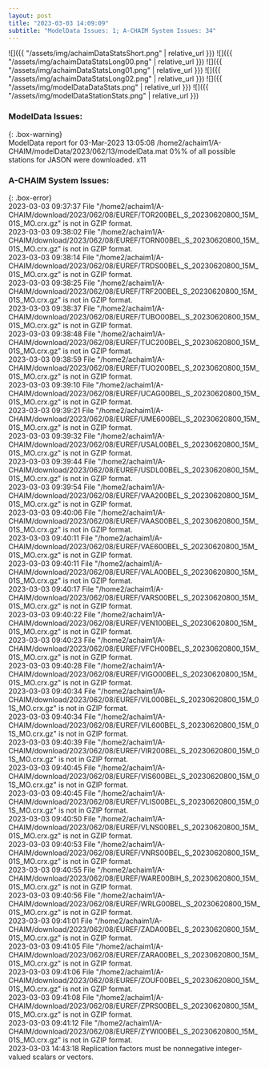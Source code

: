 ```yaml
---
layout: post
title: "2023-03-03 14:09:09"
subtitle: "ModelData Issues: 1; A-CHAIM System Issues: 34"
---
```


![]({{ "/assets/img/achaimDataStatsShort.png" | relative_url }})
![]({{ "/assets/img/achaimDataStatsLong00.png" | relative_url }})
![]({{ "/assets/img/achaimDataStatsLong01.png" | relative_url }})
![]({{ "/assets/img/achaimDataStatsLong02.png" | relative_url }})
![]({{ "/assets/img/modelDataDataStats.png" | relative_url }})
![]({{ "/assets/img/modelDataStationStats.png" | relative_url }})

### ModelData Issues:  
  
{: .box-warning}  
 ModelData report for 03-Mar-2023 13:05:08 
 /home2/achaim1/A-CHAIM/modelData/2023/062/13/modelData.mat 
 0%% of all possible stations for JASON were downloaded. x11 
  
### A-CHAIM System Issues:  
  
{: .box-error}  
2023-03-03 09:37:37 File "/home2/achaim1/A-CHAIM/download/2023/062/08/EUREF/TOR200BEL_S_20230620800_15M_01S_MO.crx.gz" is not in GZIP format.  
2023-03-03 09:38:02 File "/home2/achaim1/A-CHAIM/download/2023/062/08/EUREF/TORN00BEL_S_20230620800_15M_01S_MO.crx.gz" is not in GZIP format.  
2023-03-03 09:38:14 File "/home2/achaim1/A-CHAIM/download/2023/062/08/EUREF/TRDS00BEL_S_20230620800_15M_01S_MO.crx.gz" is not in GZIP format.  
2023-03-03 09:38:25 File "/home2/achaim1/A-CHAIM/download/2023/062/08/EUREF/TRF200BEL_S_20230620800_15M_01S_MO.crx.gz" is not in GZIP format.  
2023-03-03 09:38:37 File "/home2/achaim1/A-CHAIM/download/2023/062/08/EUREF/TUBO00BEL_S_20230620800_15M_01S_MO.crx.gz" is not in GZIP format.  
2023-03-03 09:38:48 File "/home2/achaim1/A-CHAIM/download/2023/062/08/EUREF/TUC200BEL_S_20230620800_15M_01S_MO.crx.gz" is not in GZIP format.  
2023-03-03 09:38:59 File "/home2/achaim1/A-CHAIM/download/2023/062/08/EUREF/TUO200BEL_S_20230620800_15M_01S_MO.crx.gz" is not in GZIP format.  
2023-03-03 09:39:10 File "/home2/achaim1/A-CHAIM/download/2023/062/08/EUREF/UCAG00BEL_S_20230620800_15M_01S_MO.crx.gz" is not in GZIP format.  
2023-03-03 09:39:21 File "/home2/achaim1/A-CHAIM/download/2023/062/08/EUREF/UME600BEL_S_20230620800_15M_01S_MO.crx.gz" is not in GZIP format.  
2023-03-03 09:39:32 File "/home2/achaim1/A-CHAIM/download/2023/062/08/EUREF/USAL00BEL_S_20230620800_15M_01S_MO.crx.gz" is not in GZIP format.  
2023-03-03 09:39:44 File "/home2/achaim1/A-CHAIM/download/2023/062/08/EUREF/USDL00BEL_S_20230620800_15M_01S_MO.crx.gz" is not in GZIP format.  
2023-03-03 09:39:54 File "/home2/achaim1/A-CHAIM/download/2023/062/08/EUREF/VAA200BEL_S_20230620800_15M_01S_MO.crx.gz" is not in GZIP format.  
2023-03-03 09:40:06 File "/home2/achaim1/A-CHAIM/download/2023/062/08/EUREF/VAAS00BEL_S_20230620800_15M_01S_MO.crx.gz" is not in GZIP format.  
2023-03-03 09:40:11 File "/home2/achaim1/A-CHAIM/download/2023/062/08/EUREF/VAE600BEL_S_20230620800_15M_01S_MO.crx.gz" is not in GZIP format.  
2023-03-03 09:40:11 File "/home2/achaim1/A-CHAIM/download/2023/062/08/EUREF/VALA00BEL_S_20230620800_15M_01S_MO.crx.gz" is not in GZIP format.  
2023-03-03 09:40:17 File "/home2/achaim1/A-CHAIM/download/2023/062/08/EUREF/VARS00BEL_S_20230620800_15M_01S_MO.crx.gz" is not in GZIP format.  
2023-03-03 09:40:22 File "/home2/achaim1/A-CHAIM/download/2023/062/08/EUREF/VEN100BEL_S_20230620800_15M_01S_MO.crx.gz" is not in GZIP format.  
2023-03-03 09:40:23 File "/home2/achaim1/A-CHAIM/download/2023/062/08/EUREF/VFCH00BEL_S_20230620800_15M_01S_MO.crx.gz" is not in GZIP format.  
2023-03-03 09:40:28 File "/home2/achaim1/A-CHAIM/download/2023/062/08/EUREF/VIGO00BEL_S_20230620800_15M_01S_MO.crx.gz" is not in GZIP format.  
2023-03-03 09:40:34 File "/home2/achaim1/A-CHAIM/download/2023/062/08/EUREF/VIL000BEL_S_20230620800_15M_01S_MO.crx.gz" is not in GZIP format.  
2023-03-03 09:40:34 File "/home2/achaim1/A-CHAIM/download/2023/062/08/EUREF/VIL600BEL_S_20230620800_15M_01S_MO.crx.gz" is not in GZIP format.  
2023-03-03 09:40:39 File "/home2/achaim1/A-CHAIM/download/2023/062/08/EUREF/VIR200BEL_S_20230620800_15M_01S_MO.crx.gz" is not in GZIP format.  
2023-03-03 09:40:45 File "/home2/achaim1/A-CHAIM/download/2023/062/08/EUREF/VIS600BEL_S_20230620800_15M_01S_MO.crx.gz" is not in GZIP format.  
2023-03-03 09:40:45 File "/home2/achaim1/A-CHAIM/download/2023/062/08/EUREF/VLIS00BEL_S_20230620800_15M_01S_MO.crx.gz" is not in GZIP format.  
2023-03-03 09:40:50 File "/home2/achaim1/A-CHAIM/download/2023/062/08/EUREF/VLNS00BEL_S_20230620800_15M_01S_MO.crx.gz" is not in GZIP format.  
2023-03-03 09:40:53 File "/home2/achaim1/A-CHAIM/download/2023/062/08/EUREF/VNRS00BEL_S_20230620800_15M_01S_MO.crx.gz" is not in GZIP format.  
2023-03-03 09:40:55 File "/home2/achaim1/A-CHAIM/download/2023/062/08/EUREF/WARE00BIH_S_20230620800_15M_01S_MO.crx.gz" is not in GZIP format.  
2023-03-03 09:40:56 File "/home2/achaim1/A-CHAIM/download/2023/062/08/EUREF/WRLG00BEL_S_20230620800_15M_01S_MO.crx.gz" is not in GZIP format.  
2023-03-03 09:41:01 File "/home2/achaim1/A-CHAIM/download/2023/062/08/EUREF/ZADA00BEL_S_20230620800_15M_01S_MO.crx.gz" is not in GZIP format.  
2023-03-03 09:41:05 File "/home2/achaim1/A-CHAIM/download/2023/062/08/EUREF/ZARA00BEL_S_20230620800_15M_01S_MO.crx.gz" is not in GZIP format.  
2023-03-03 09:41:06 File "/home2/achaim1/A-CHAIM/download/2023/062/08/EUREF/ZOUF00BEL_S_20230620800_15M_01S_MO.crx.gz" is not in GZIP format.  
2023-03-03 09:41:08 File "/home2/achaim1/A-CHAIM/download/2023/062/08/EUREF/ZPRS00BEL_S_20230620800_15M_01S_MO.crx.gz" is not in GZIP format.  
2023-03-03 09:41:12 File "/home2/achaim1/A-CHAIM/download/2023/062/08/EUREF/ZYWI00BEL_S_20230620800_15M_01S_MO.crx.gz" is not in GZIP format.  
2023-03-03 14:43:18 Replication factors must be nonnegative integer-valued scalars or vectors.  

